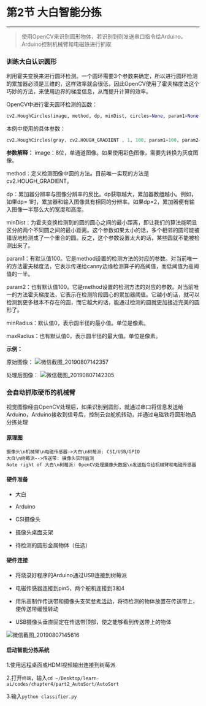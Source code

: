 # 第2节 大白智能分拣

---

> 使用OpenCV来识别圆形物体，若识别到则发送串口指令给Arduino。Arduino控制机械臂和电磁铁进行抓取

### 训练大白认识圆形

利用霍夫变换来进行圆环检测。一个圆环需要3个参数来确定，所以进行圆环检测的累加器必须是三维的，这样效率就会很低，因此OpenCV使用了霍夫梯度法这个巧妙的方法，来使用边界的梯度信息，从而提升计算的效率。

OpenCV中进行霍夫圆环检测的函数：

``` python
cv2.HoughCircles(image, method, dp, minDist, circles=None, param1=None, param2=None, minRadius=None, maxRadius=None)
```

本例中使用的具体参数：

``` python
cv2.HoughCircles(gray, cv2.HOUGH_GRADIENT , 1, 100, param1=100, param2=100, minRadius=50,maxRadius=200)
```

**参数解释：**
image：8位，单通道图像。如果使用彩色图像，需要先转换为灰度图像。

method：定义检测图像中圆的方法。目前唯一实现的方法是cv2.HOUGH_GRADIENT。

dp：累加器分辨率与图像分辨率的反比。dp获取越大，累加器数组越小。例如，如果dp= 1时，累加器和输入图像具有相同的分辨率。如果dp=2，累加器便有输入图像一半那么大的宽度和高度。

minDist：为霍夫变换检测到的圆的圆心之间的最小距离，即让我们的算法能明显区分的两个不同圆之间的最小距离。这个参数如果太小的话，多个相邻的圆可能被错误地检测成了一个重合的圆。反之，这个参数设置太大的话，某些圆就不能被检测出来了。

param1：有默认值100。它是method设置的检测方法的对应的参数。对当前唯一的方法霍夫梯度法，它表示传递给canny边缘检测算子的高阈值，而低阈值为高阈值的一半。

param2：也有默认值100。它是method设置的检测方法的对应的参数。对当前唯一的方法霍夫梯度法，它表示在检测阶段圆心的累加器阈值。它越小的话，就可以检测到更多根本不存在的圆，而它越大的话，能通过检测的圆就更加接近完美的圆形了。

minRadius：默认值0，表示圆半径的最小值。单位是像素。

maxRadius：也有默认值0，表示圆半径的最大值。单位是像素。

**示例：**

原始图像：
![微信截图_20190807142357](https://md.hass.live/%E5%BE%AE%E4%BF%A1%E6%88%AA%E5%9B%BE_20190807142357.png)

处理后图像：
![微信截图_20190807142305](https://md.hass.live/%E5%BE%AE%E4%BF%A1%E6%88%AA%E5%9B%BE_20190807142305.png)

### 会自动抓取硬币的机械臂

视觉图像经由OpenCV处理后，如果识别到圆形，就通过串口将信息发送给Arduino，Arduino接收到信号后，控制云台舵机转动，并通过电磁铁将圆形物品分拣处理

#### 原理图

``` sequence
摄像头\n机械臂\n电磁传感器->大白\n树莓派: CSI/USB/GPIO
大白\n树莓派-->传送带: 摄像头实时监测
Note right of 大白\n树莓派: OpenCV处理摄像头数据\n发送指令给机械臂和电磁传感器
```

#### 硬件准备

- 大白

- Arduino

- CSI摄像头

- 摄像头桌面支架

- 待检测的圆形金属物体（任选）

#### 硬件连接

- 将烧录好程序的Arduino通过USB连接到树莓派

- 电磁传感器连接到pin5，两个舵机连接到3和4

- 用乐高制作传送带和摄像头支架[参考活动](https://wenku.baidu.com/view/76124ef431b765ce05081495.html?re=view)，将待检测的物体放置在传送带上，使传送带缓慢转动

- USB摄像头垂直固定在传送带顶部，使之能够看到传送带上的物体

![微信截图_20190807145616](https://md.hass.live/%E5%BE%AE%E4%BF%A1%E6%88%AA%E5%9B%BE_20190807145616.png)

#### 启动智能分拣系统

1.使用远程桌面或HDMI视频输出连接到树莓派

2.打开`终端`，输入`cd ~/Desktop/learn-ai/codes/chapter4/part2_AutoSort/AutoSort`

3.输入`python classifier.py`
